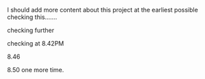 I should add more content about this project at the earliest possible checking this.......

checking further

checking at 8.42PM

8.46

8.50 one more time.